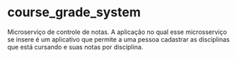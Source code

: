 # course_grade_system
Microserviço de controle de notas. A aplicação no qual esse  microsserviço se insere é um aplicativo que permite a uma pessoa cadastrar as disciplinas que está  cursando e suas notas por disciplina. 
